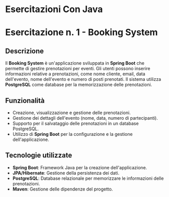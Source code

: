 # Esercitazioni Con Java

# Esercitazione n. 1 - Booking System

## Descrizione

Il **Booking System** è un'applicazione sviluppata in **Spring Boot** che permette di gestire prenotazioni per eventi. Gli utenti possono inserire informazioni relative a prenotazioni, come nome cliente, email, data dell'evento, nome dell'evento e numero di posti prenotati. Il sistema utilizza **PostgreSQL** come database per la memorizzazione delle prenotazioni.

## Funzionalità

- Creazione, visualizzazione e gestione delle prenotazioni.
- Gestione dei dettagli dell'evento (nome, data, numero di partecipanti).
- Supporto per il salvataggio delle prenotazioni in un database PostgreSQL.
- Utilizzo di **Spring Boot** per la configurazione e la gestione dell'applicazione.

## Tecnologie utilizzate

- **Spring Boot**: Framework Java per la creazione dell'applicazione.
- **JPA/Hibernate**: Gestione della persistenza dei dati.
- **PostgreSQL**: Database relazionale per memorizzare le informazioni delle prenotazioni.
- **Maven**: Gestione delle dipendenze del progetto.
